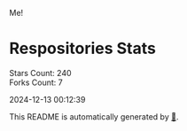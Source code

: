 Me!

# Respositories Stats
Stars Count: 240  
Forks Count: 7

2024-12-13 00:12:39  

This README is automatically generated by [🐰](https://github.com/rnitta/rnitta).
